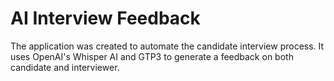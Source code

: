# AI Interview Feedback
The application was created to automate the candidate interview process. It uses OpenAI's Whisper AI and GTP3 to generate a feedback on both candidate and interviewer.
